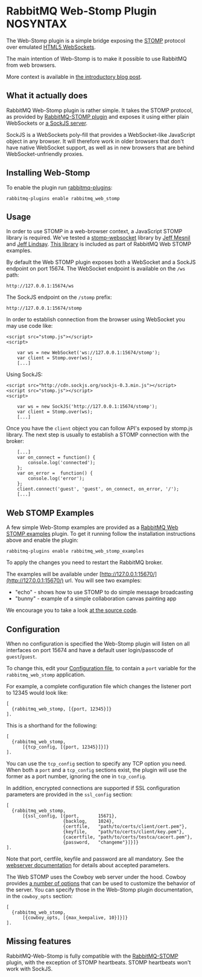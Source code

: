 <!--
Copyright (C) 2007-2015 Pivotal Software, Inc. 

All rights reserved. This program and the accompanying materials
are made available under the terms of the under the Apache License, 
Version 2.0 (the "License”); you may not use this file except in compliance 
with the License. You may obtain a copy of the License at

http://www.apache.org/licenses/LICENSE-2.0

Unless required by applicable law or agreed to in writing, software
distributed under the License is distributed on an "AS IS" BASIS,
WITHOUT WARRANTIES OR CONDITIONS OF ANY KIND, either express or implied.
See the License for the specific language governing permissions and
limitations under the License.
-->
# RabbitMQ Web-Stomp Plugin NOSYNTAX

The Web-Stomp plugin is a simple bridge exposing the
[STOMP](http://stomp.github.com) protocol over emulated
[HTML5 WebSockets](https://en.wikipedia.org/wiki/WebSockets).

The main intention of Web-Stomp is to make it possible to use RabbitMQ
from web browsers.

More context is available in
[the introductory blog post](http://www.rabbitmq.com/blog/2012/05/14/introducing-rabbitmq-web-stomp/).

## <a id="rationale"/>What it actually does

RabbitMQ Web-Stomp plugin is rather simple. It takes the STOMP protocol,
as provided by [RabbitMQ-STOMP plugin](/stomp.html) and exposes it using
either plain WebSockets or [a SockJS server](http://sockjs.org).

SockJS is a WebSockets poly-fill that provides a WebSocket-like
JavaScript object in any browser. It will therefore work in older
browsers that don't have native WebSocket support, as well as in new
browsers that are behind WebSocket-unfriendly proxies.


## <a id="iws"/>Installing Web-Stomp
To enable the plugin run [rabbitmq-plugins](/man/rabbitmq-plugins.1.man.html):

    rabbitmq-plugins enable rabbitmq_web_stomp

## <a id="usage"/>Usage

In order to use STOMP in a web-browser context, a JavaScript STOMP
library is required. We've tested a
[stomp-websocket](https://github.com/jmesnil/stomp-websocket/) library
by [Jeff Mesnil](https://github.com/jmesnil) and
[Jeff Lindsay](https://github.com/progrium).
[This library](https://github.com/rabbitmq/rabbitmq-web-stomp-examples/blob/master/priv/stomp.js)
is included as part of RabbitMQ Web STOMP examples.

By default the Web STOMP plugin exposes both a WebSocket and a
SockJS endpoint on port 15674. The WebSocket endpoint is available
on the `/ws` path:

    http://127.0.0.1:15674/ws

The SockJS endpoint on the `/stomp` prefix:

    http://127.0.0.1:15674/stomp

In order to establish connection from the browser using WebSocket
you may use code like:

    <script src="stomp.js"></script>
    <script>

        var ws = new WebSocket('ws://127.0.0.1:15674/stomp');
        var client = Stomp.over(ws);
        [...]

Using SockJS:

    <script src="http://cdn.sockjs.org/sockjs-0.3.min.js"></script>
    <script src="stomp.js"></script>
    <script>

        var ws = new SockJS('http://127.0.0.1:15674/stomp');
        var client = Stomp.over(ws);
        [...]

Once you have the `client` object you can follow API's exposed by
stomp.js library. The next step is usually to establish a STOMP
connection with the broker:

        [...]
        var on_connect = function() {
            console.log('connected');
        };
        var on_error =  function() {
            console.log('error');
        };
        client.connect('guest', 'guest', on_connect, on_error, '/');
        [...]


## <a id="examples"/>Web STOMP Examples

A few simple Web-Stomp examples are provided as a
[RabbitMQ Web STOMP examples](https://github.com/rabbitmq/rabbitmq-web-stomp-examples)
plugin. To get it running follow the installation instructions above
and enable the plugin:

    rabbitmq-plugins enable rabbitmq_web_stomp_examples

To apply the changes you need to restart the RabbitMQ broker.

The examples will be available under
[http://127.0.0.1:15670/](http://127.0.0.1:15670/) url. You will see two examples:

 * "echo" - shows how to use STOMP to do simple message broadcasting
 * "bunny" - example of a simple collaboration canvas painting app

We encourage you to take a look [at the source code](https://github.com/rabbitmq/rabbitmq-web-stomp-examples/tree/master/priv).

## <a id="config"/>Configuration

When no configuration is specified the Web-Stomp plugin will listen on
all interfaces on port 15674 and have a default user login/passcode of
`guest`/`guest`.

To change this, edit your
[Configuration file](/configure.html#configuration-file),
to contain a `port` variable for the `rabbitmq_web_stomp` application.

For example, a complete configuration file which changes the listener
port to 12345 would look like:

    [
      {rabbitmq_web_stomp, [{port, 12345}]}
    ].

This is a shorthand for the following:

    [
      {rabbitmq_web_stomp,
          [{tcp_config, [{port, 12345}]}]}
    ].

You can use the `tcp_config` section to specify any TCP option you need.
When both a `port` and a `tcp_config` sections exist, the plugin will
use the former as a port number, ignoring the one in `tcp_config`.

In addition, encrypted connections are supported if SSL configuration parameters are
provided in the `ssl_config` section:

    [
      {rabbitmq_web_stomp,
          [{ssl_config, [{port,       15671},
                         {backlog,    1024},
                         {certfile,   "path/to/certs/client/cert.pem"},
                         {keyfile,    "path/to/certs/client/key.pem"},
                         {cacertfile, "path/to/certs/testca/cacert.pem"},
                         {password,   "changeme"}]}]}
    ].

Note that port, certfile, keyfile and password are all mandatory. See the [webserver documentation](https://github.com/rabbitmq/cowboy/blob/4b93c2d19a10e5d9cee207038103bb83f1ab9436/src/cowboy_ssl_transport.erl#L40)
for details about accepted parameters.

The Web STOMP uses the Cowboy web server under the hood.
Cowboy provides [a number of options](http://ninenines.eu/docs/en/cowboy/1.0/manual/cowboy_protocol/)
that can be used to customize the behavior of the server. You
can specify those in the Web-Stomp plugin documentation, in
the `cowboy_opts` section:

    [
      {rabbitmq_web_stomp,
          [{cowboy_opts, [{max_keepalive, 10}]}]}
    ].

## <a id="missing"/>Missing features

RabbitMQ-Web-Stomp is fully compatible with the
[RabbitMQ-STOMP](/stomp.html) plugin, with the exception of STOMP
heartbeats. STOMP heartbeats won't work with SockJS.
